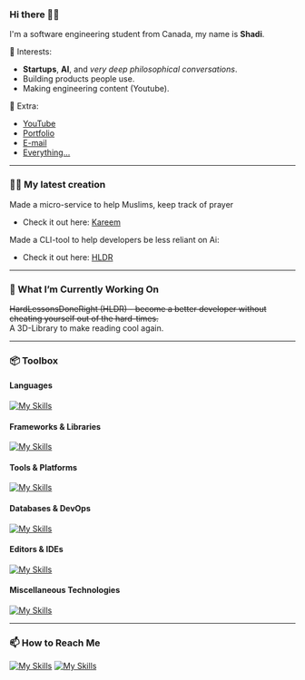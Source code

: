 ### Hi there 👋🏽
I'm a software engineering student from Canada, my name is **Shadi**. <br>

🌱 Interests:
- **Startups**, **AI**, and *very deep philosophical conversations*.
- Building products people use.
- Making engineering content (Youtube).

🥳 Extra:
- [YouTube](https://www.youtube.com/channel/UChuTtnCJpN_MXNnR5avaeXg?sub_confirmation=1)
- [Portfolio](https://shadielfares.com/)
- [E-mail](mailto:shadi.elfares@gmail.com?subject=Interested%20in%20Resume)
- [Everything...](https://linktr.ee/shadielfares)
---

### 🧑‍🔬 My latest creation
Made a micro-service to help Muslims, keep track of prayer
- Check it out here: [Kareem](https://kareem-salah.netlify.app/)

Made a CLI-tool to help developers be less reliant on Ai:
- Check it out here: [HLDR](https://shadielfares.com/hldr.html)

---

### 🔭 What I’m Currently Working On
~~HardLessonsDoneRight (HLDR) - become a better developer without cheating yourself out of the hard-times.~~ <br>
A 3D-Library to make reading cool again.

<!--
---

[![Shadi's GitHub stats](https://github-readme-stats.vercel.app/api?username=shadielfares&theme=noctis_minimus)](https://github.com/shadielfares/github-readme-stats)
[![Shadi's Streak](https://github-readme-streak-stats-tau-rouge.vercel.app?user=shadielfares&theme=noctis-minimus)](https://git.io/streak-stats)
---
--->
---
### 📦 Toolbox

#### **Languages**
[![My Skills](https://skillicons.dev/icons?i=java,python,javascript,typescript,c,cpp,cs,matlab,dart,go,html,css,latex,bash,md)](https://skillicons.dev)

#### **Frameworks & Libraries**
[![My Skills](https://skillicons.dev/icons?i=react,vercel,threejs,django,express,flask,dotnet,wordpress,flutter,bootstrap,vite,sass,nextjs,tailwind,fastapi,ros,graphql,tensorflow,opencv,gatsby)](https://skillicons.dev)

#### **Tools & Platforms**
[![My Skills](https://skillicons.dev/icons?i=git,github,firebase,aws,azure,docker,powershell,heroku,githubactions,gitlab,figma,blender,obsidian,notion)](https://skillicons.dev)

#### **Databases & DevOps**
[![My Skills](https://skillicons.dev/icons?i=mongodb,postgres,php,mysql,sqlite,aws,gcp,kubernetes)](https://skillicons.dev)

#### **Editors & IDEs**
[![My Skills](https://skillicons.dev/icons?i=neovim,vim,vscode,visualstudio,pycharm,replit)](https://skillicons.dev)

#### **Miscellaneous Technologies**
[![My Skills](https://skillicons.dev/icons?i=maven,unity,arduino,raspberrypi,linux,ubuntu,windows,postman)](https://skillicons.dev)

---

### 📫 How to Reach Me
[![My Skills](https://skillicons.dev/icons?i=linkedin)](https://linkedin.com/in/shadielfares)
[![My Skills](https://skillicons.dev/icons?i=twitter)]((https://twitter.com/shadielfares))
